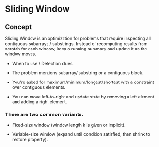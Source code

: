 # Sliding Window

## Concept

Sliding Window is an optimization for problems that require inspecting all contiguous subarrays / substrings. Instead of recomputing results from scratch for each window, keep a running summary and update it as the window moves.

- When to use / Detection clues

- The problem mentions subarray/ substring or a contiguous block.

- You're asked for maximum/minimum/longest/shortest with a constraint over contiguous elements.

- You can move left-to-right and update state by removing a left element and adding a right element.

### There are two common variants:

- Fixed-size window (window length k is given or implicit).

- Variable-size window (expand until condition satisfied, then shrink to restore property).
